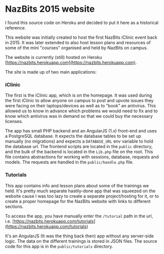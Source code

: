 # NazBits 2015 website

I found this source code on Heroku and decided to put it here as a historical reference.

This website was initially created to host the first NazBits iClinic event back in 2015.
It was later extended to also host lesson plans and resources of some of the mini "courses"
organised and held by NazBits on campus.

The website is currently (still) hosted on Heroku [https://nazbits.herokuapp.com](https://nazbits.herokuapp.com).

The site is made up of two main applications:

### iClinic
The first is the iClinic app, which is on the homepage. It was used during
the first iClinic to allow anyone on campus to post and upvote issues they were facing on their laptops/devices
as well as to "book" an antivirus. This allowed us to know in advance which problems we would need
to fix and to know which antivirus was in demand so that we could buy the necessary licenses.

The app has small PHP backend and an AngularJS (1.x) front-end and uses a PostgreSQL database.
It expects the database tables to be set up manually (no migrations) and expects
a `DATABASE_URL` env variable to hold the database url.
The frontend scripts are located in the `public` directory, and the bulk of the backend
is located in the `Lib.php` file on the root. This file contains abstractions for working with sessions,
database, requests and models. The requests are handled in the `public/handle.php` file.

### Tutorials
This app contains info and lesson plans about some of the trainings we held. It's pretty much
separate hastily-done app that was squeezed on the website cause I was too lazy to create a separate project/hosting
for it, or to create a proper homepage for the NazBits website with links to different sections.

To access the app, you have manually enter the `/tutorial`
path in the url, i.e. [https://nazbits.herokuapp.com/tutorials](https://nazbits.herokuapp.com/tutorials)

It's an AngularJS (It was the thing back then) app without any server-side logic.
The data on the different trainings is stored in JSON files.
The source code for this app is in the `public/tutorials` directory.
